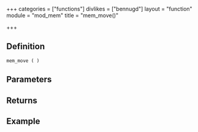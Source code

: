 +++
categories = ["functions"]
divlikes = ["bennugd"]
layout = "function"
module = "mod_mem"
title = "mem_move()"

+++

## Definition

    mem_move ( )

## Parameters

## Returns

## Example
